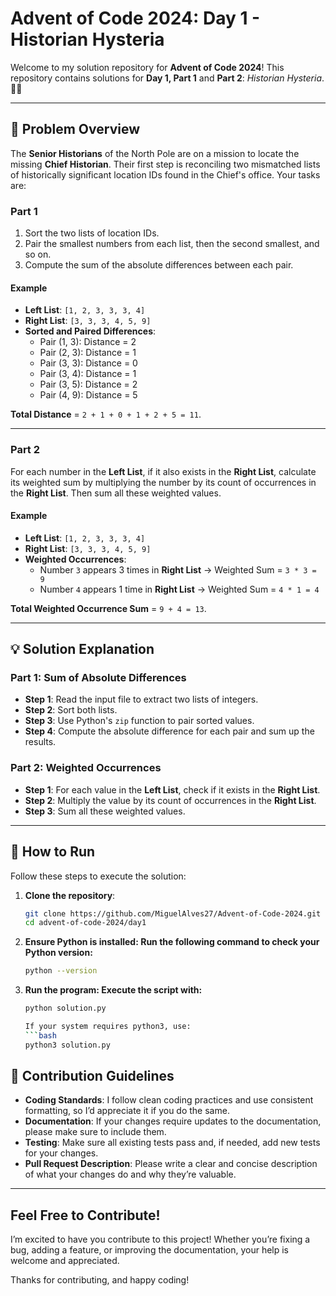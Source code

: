 # Advent of Code 2024: Day 1 - Historian Hysteria

Welcome to my solution repository for **Advent of Code 2024**! This repository contains solutions for **Day 1, Part 1** and **Part 2**: *Historian Hysteria*. 🎄✨

---

## 📖 Problem Overview
The **Senior Historians** of the North Pole are on a mission to locate the missing **Chief Historian**. Their first step is reconciling two mismatched lists of historically significant location IDs found in the Chief's office. Your tasks are:

### Part 1
1. Sort the two lists of location IDs.
2. Pair the smallest numbers from each list, then the second smallest, and so on.
3. Compute the sum of the absolute differences between each pair.

#### Example
- **Left List**: `[1, 2, 3, 3, 3, 4]`
- **Right List**: `[3, 3, 3, 4, 5, 9]`
- **Sorted and Paired Differences**:
  - Pair (1, 3): Distance = 2
  - Pair (2, 3): Distance = 1
  - Pair (3, 3): Distance = 0
  - Pair (3, 4): Distance = 1
  - Pair (3, 5): Distance = 2
  - Pair (4, 9): Distance = 5

**Total Distance** = `2 + 1 + 0 + 1 + 2 + 5 = 11`.

---

### Part 2
For each number in the **Left List**, if it also exists in the **Right List**, calculate its weighted sum by multiplying the number by its count of occurrences in the **Right List**. Then sum all these weighted values.

#### Example
- **Left List**: `[1, 2, 3, 3, 3, 4]`
- **Right List**: `[3, 3, 3, 4, 5, 9]`
- **Weighted Occurrences**:
  - Number `3` appears 3 times in **Right List** → Weighted Sum = `3 * 3 = 9`
  - Number `4` appears 1 time in **Right List** → Weighted Sum = `4 * 1 = 4`

**Total Weighted Occurrence Sum** = `9 + 4 = 13`.

---

## 💡 Solution Explanation

### Part 1: Sum of Absolute Differences
- **Step 1**: Read the input file to extract two lists of integers.
- **Step 2**: Sort both lists.
- **Step 3**: Use Python's `zip` function to pair sorted values.
- **Step 4**: Compute the absolute difference for each pair and sum up the results.

### Part 2: Weighted Occurrences
- **Step 1**: For each value in the **Left List**, check if it exists in the **Right List**.
- **Step 2**: Multiply the value by its count of occurrences in the **Right List**.
- **Step 3**: Sum all these weighted values.

---

## 🔧 How to Run

Follow these steps to execute the solution:

1. **Clone the repository**:
   ```bash
   git clone https://github.com/MiguelAlves27/Advent-of-Code-2024.git
   cd advent-of-code-2024/day1

2. **Ensure Python is installed: Run the following command to check your Python version:**
    ```bash
    python --version

3. **Run the program: Execute the script with:**
    ```bash
    python solution.py

    If your system requires python3, use:
    ```bash
    python3 solution.py

## 🤝 Contribution Guidelines

- **Coding Standards**: I follow clean coding practices and use consistent formatting, so I’d appreciate it if you do the same.
- **Documentation**: If your changes require updates to the documentation, please make sure to include them.
- **Testing**: Make sure all existing tests pass and, if needed, add new tests for your changes.
- **Pull Request Description**: Please write a clear and concise description of what your changes do and why they’re valuable.

---

## Feel Free to Contribute!  

I’m excited to have you contribute to this project! Whether you’re fixing a bug, adding a feature, or improving the documentation, your help is welcome and appreciated.

Thanks for contributing, and happy coding!
